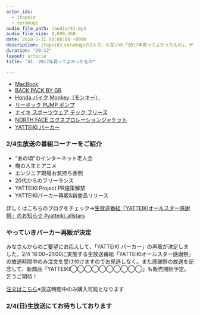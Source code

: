 ```yaml
---
actor_ids:
  - itopoid
  - soramugi
audio_file_path: /audio/41.mp3
audio_file_size: 9,699,368
date: 2018-1-31 00:00:00 +0900
description: itopoidとsoramugiの2人で、お互いの「2017年買ってよかったもの」、デジタルに"強い"服について話しました。
duration: "20:12"
layout: article
title: "41. 2017年買ってよかったもの"

---
```

- [MacBook](https://www.apple.com/jp/macbook)
- [BACK PACK BY GR](http://jp.puma.com/jp/ja/pd/back-pack-by-gr/4059504310319.html)
- [Honda バイク Monkey（モンキー）](http://www.honda.co.jp/Monkey/)
- [リーボック PUMP ポンプ](http://reebok.jp/item/?cat2Id=pump)
- [ナイキ スポーツウェア テック フリース](https://www.nike.com/jp/t/%E3%83%8A%E3%82%A4%E3%82%AD-%E3%82%B9%E3%83%9D%E3%83%BC%E3%83%84%E3%82%A6%E3%82%A7%E3%82%A2-%E3%83%86%E3%83%83%E3%82%AF-%E3%83%95%E3%83%AA%E3%83%BC%E3%82%B9-%E3%83%A1%E3%83%B3%E3%82%BA%E3%82%B8%E3%83%A7%E3%82%AC%E3%83%BC-Ax7j2Z)
- [NORTH FACE エクスプロレーションジャケット](http://www.goldwin.co.jp/tnf/ec/pro/disp/2/NP61704)
- [YATTEIKI パーカー](https://yatteiki.theshop.jp/items/8741578)


### 2/4生放送の番組コーナーをご紹介
- “あの頃”のインターネット老人会
- 俺の人生とアニメ
- エンジニア現場お気持ち表明
- 20代からのフリーランス
- YATTEIKI Project PR施策解禁
- YATTEIKIパーカー再販&新商品リリース

詳しくはこちらのブログをチェック->[生放送番組『YATTEIKIオールスター感謝祭』のお知らせ #yatteiki_allstars](https://medium.com/yatteiki/%E7%94%9F%E6%94%BE%E9%80%81%E7%95%AA%E7%B5%84-yatteiki%E3%82%AA%E3%83%BC%E3%83%AB%E3%82%B9%E3%82%BF%E3%83%BC%E6%84%9F%E8%AC%9D%E7%A5%AD-%E3%81%AE%E3%81%8A%E7%9F%A5%E3%82%89%E3%81%9B-yatteiki-allstars-1a756c65c323)


### やっていきパーカー再販が決定
みなさんからのご要望にお応えして、「YATTEIKI パーカー」の再販が決定しました。2/4 18:00~21:00に実施する生放送番組「YATTEIKIオールスター感謝祭」の放送時間中のみ注文を受け付けますのでお見逃しなく。また感謝祭の放送を記念して、新商品「YATTEIKI◯◯◯◯◯◯◯◯◯◯」も販売開始予定。乞うご期待！

[注文はこちら](https://yatteiki.theshop.jp)※放送時間中のみ購入可能となります


### 2/4(日)生放送にてお待ちしております
